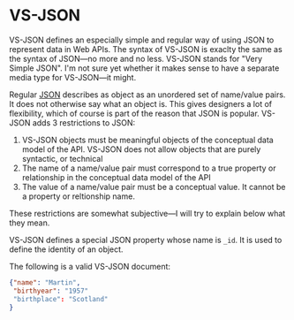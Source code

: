 # VS-JSON

VS-JSON defines an especially simple and regular way of using JSON to represent data in Web APIs. 
The syntax of VS-JSON is exaclty the same as the syntax of JSON—no more and no less.
VS-JSON stands for "Very Simple JSON". I'm not sure yet whether it makes sense to have a separate media type for VS-JSON—it might.

Regular [JSON](http://www.json.org/) describes as object as an unordered set of name/value pairs. It does not otherwise say what an object is.
This gives designers a lot of flexibility, which
of course is part of the reason that JSON is popular. VS-JSON adds 3 restrictions to JSON:

1. VS-JSON objects must be meaningful objects of the conceptual data model of the API. VS-JSON does not allow 
   objects that are purely syntactic, or technical
1. The name of a name/value pair must correspond to a true property or relationship in the conceptual data model
   of the API
1. The value of a name/value pair must be a conceptual value. It cannot be a property or reltionship name.

These restrictions are somewhat subjective—I will try to explain below what they mean.

VS-JSON defines a special JSON property whose name is `_id`. It is used to define the identity of an object.

The following is a valid VS-JSON document:
```JSON
{"name": "Martin",
 "birthyear": "1957"
 "birthplace": "Scotland"
}
```
